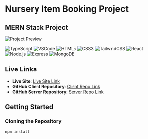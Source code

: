 # Nursery Item Booking Project

## MERN Stack Project

![Project Preview](https://encrypted-tbn0.gstatic.com/images?q=tbn:ANd9GcSVDs-7C3V9c9BPgE9B5g0ssDHUMFy5mtJtXQ&s)

![TypeScript](https://img.shields.io/badge/TypeScript-3178C6?logo=typescript&logoColor=white)
![VSCode](https://img.shields.io/badge/VSCode-007ACC?logo=visual-studio-code&logoColor=white)
![HTML5](https://img.shields.io/badge/HTML5-E34F26?logo=html5&logoColor=white)
![CSS3](https://img.shields.io/badge/CSS3-1572B6?logo=css3&logoColor=white)
![TailwindCSS](https://img.shields.io/badge/TailwindCSS-38B2AC?logo=tailwind-css&logoColor=white)
![React](https://img.shields.io/badge/React-61DAFB?logo=react&logoColor=black)
![Node.js](https://img.shields.io/badge/Node.js-339933?logo=node.js&logoColor=white)
![Express](https://img.shields.io/badge/Express-000000?logo=express&logoColor=white)
![MongoDB](https://img.shields.io/badge/MongoDB-47A248?logo=mongodb&logoColor=white)

## Live Links

- **Live Site**: [Live Site Link](https://onlinenursarybook.netlify.app/)
- **GitHub Client Repository**: [Client Repo Link](https://github.com/AmhjadKhan/resturent_clint/)
- **GitHub Server Repository**: [Server Repo Link](https://github.com/AmhjadKhan/onlinenursary-server)

## Getting Started

### Cloning the Repository

```bash
npm install

